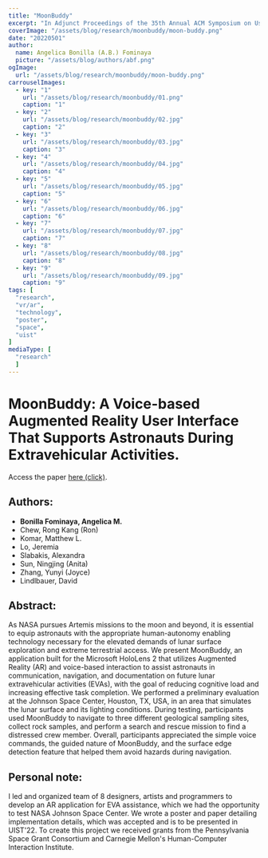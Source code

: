 ```yaml
---
title: "MoonBuddy"
excerpt: "In Adjunct Proceedings of the 35th Annual ACM Symposium on User Interface Software and Technology (UIST '22 Adjunct). Association for Computing Machinery, New York, NY, USA, Article 4, 1–4. doi: 10.1145/3526114.3558690 "
coverImage: "/assets/blog/research/moonbuddy/moon-buddy.png"
date: "20220501"
author:
  name: Angelica Bonilla (A.B.) Fominaya
  picture: "/assets/blog/authors/abf.png"
ogImage:
  url: "/assets/blog/research/moonbuddy/moon-buddy.png"
carrouselImages:
  - key: "1"
    url: "/assets/blog/research/moonbuddy/01.png"
    caption: "1"
  - key: "2"
    url: "/assets/blog/research/moonbuddy/02.jpg"
    caption: "2"
  - key: "3"
    url: "/assets/blog/research/moonbuddy/03.jpg"
    caption: "3"
  - key: "4"
    url: "/assets/blog/research/moonbuddy/04.jpg"
    caption: "4"
  - key: "5"
    url: "/assets/blog/research/moonbuddy/05.jpg"
    caption: "5"
  - key: "6"
    url: "/assets/blog/research/moonbuddy/06.jpg"
    caption: "6"
  - key: "7"
    url: "/assets/blog/research/moonbuddy/07.jpg"
    caption: "7"
  - key: "8"
    url: "/assets/blog/research/moonbuddy/08.jpg"
    caption: "8"
  - key: "9"
    url: "/assets/blog/research/moonbuddy/09.jpg"
    caption: "9"
tags: [
  "research",
  "vr/ar",
  "technology",
  "poster",
  "space",
  "uist"
]
mediaType: [
  "research"
  ]
---
```

# MoonBuddy: A Voice-based Augmented Reality User Interface That Supports Astronauts During Extravehicular Activities. 
Access the paper [here (click)](https://doi.org/10.1145/3526114.3558690).
## Authors: 
- **Bonilla Fominaya, Angelica M.**
- Chew, Rong Kang (Ron)
- Komar, Matthew L.
- Lo, Jeremia
- Slabakis, Alexandra
- Sun, Ningjing (Anita)
- Zhang, Yunyi (Joyce)
- Lindlbauer, David
## Abstract:
As NASA pursues Artemis missions to the moon and beyond, it is 
essential to equip astronauts with the appropriate human-autonomy 
enabling technology necessary for the elevated demands of lunar 
surface exploration and extreme terrestrial access. We present 
MoonBuddy, an application built for the Microsoft HoloLens 2 that 
utilizes Augmented Reality (AR) and voice-based interaction to assist 
astronauts in communication, navigation, and documentation on 
future lunar extravehicular activities (EVAs), with the goal of reducing 
cognitive load and increasing effective task completion.
We performed a preliminary evaluation at the Johnson Space Center,
Houston, TX, USA, in an area that simulates the lunar surface and
its lighting conditions. During testing, participants used MoonBuddy to 
navigate to three different geological sampling sites, collect rock 
samples, and perform a search and rescue mission to find a distressed 
crew member. Overall, participants appreciated the simple voice 
commands, the guided nature of MoonBuddy, and the surface
edge detection feature that helped them avoid hazards during navigation.

## Personal note:
I led and organized team of 8 designers, artists and programmers to develop an AR application for EVA
assistance, which we had the opportunity to test NASA Johnson Space Center. We wrote a poster and paper
detailing implementation details, which was accepted and is to be presented in UIST'22. To create this project
we received grants from the Pennsylvania Space Grant Consortium and Carnegie Mellon's Human-Computer Interaction Institute.